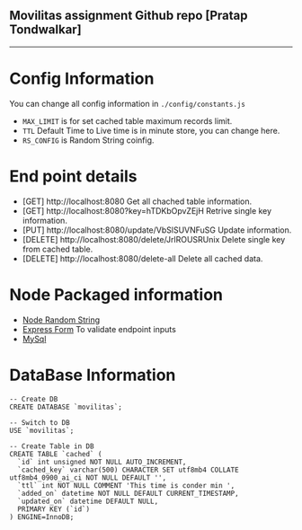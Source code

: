## Movilitas assignment Github repo [Pratap Tondwalkar]
---

# Config Information 
You can change all config information in `./config/constants.js`
- `MAX_LIMIT` is for set cached table maximum records limit.
- `TTL` Default Time to Live time is in minute store, you can change here.
- `RS_CONFIG` is Random String coinfig.


# End point details 

- [GET] http://localhost:8080 Get all chached table information.
- [GET] http://localhost:8080?key=hTDKbOpvZEjH Retrive single key information.
- [PUT] http://localhost:8080/update/VbSlSUVNFuSG Update information.
- [DELETE] http://localhost:8080/delete/JrlROUSRUnix Delete single key from cached table.
- [DELETE] http://localhost:8080/delete-all Delete all cached data.


# Node Packaged information 

- [Node Random String](https://www.npmjs.com/package/randomstring) 
- [Express Form](https://www.npmjs.com/package/express-form) To validate endpoint inputs
- [MySql](https://www.npmjs.com/package/mysql)


# DataBase Information
```mysql
-- Create DB
CREATE DATABASE `movilitas`;

-- Switch to DB
USE `movilitas`;

-- Create Table in DB
CREATE TABLE `cached` (
  `id` int unsigned NOT NULL AUTO_INCREMENT,
  `cached_key` varchar(500) CHARACTER SET utf8mb4 COLLATE utf8mb4_0900_ai_ci NOT NULL DEFAULT '',
  `ttl` int NOT NULL COMMENT 'This time is conder min ',
  `added_on` datetime NOT NULL DEFAULT CURRENT_TIMESTAMP,
  `updated_on` datetime DEFAULT NULL,
  PRIMARY KEY (`id`)
) ENGINE=InnoDB;
```
